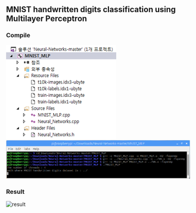 ## MNIST handwritten digits classification using Multilayer Perceptron

### Compile
![VS_2015](/MNIST_MLP/screenshot/VS_2015.png)</br>
![g++](/MNIST_MLP/screenshot/g++.png)</br>

### Result
![result](/MNIST_MLP/screenshot/result.png)</br>
